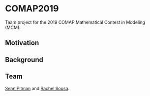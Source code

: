 # COMAP2019
Team project for the 2019 COMAP Mathematical Contest in Modeling (MCM).

## Motivation


## Background

## Team
[Sean Pitman](https://github.com/seanpitman) and [Rachel Sousa](https://github.com/rachel-sousa).
